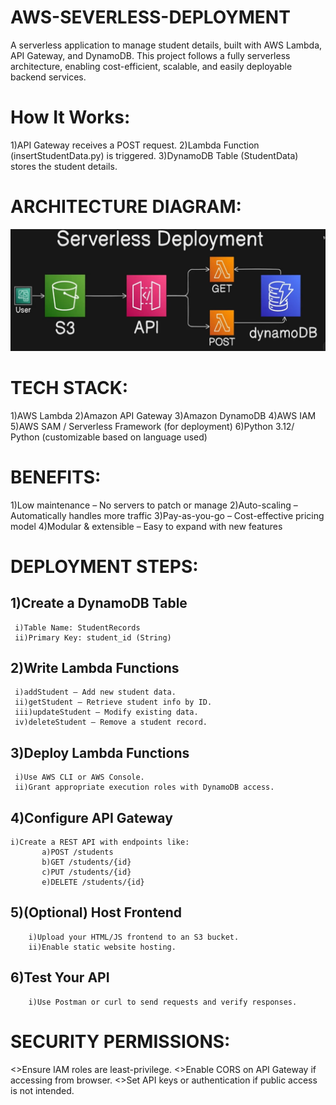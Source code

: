 # AWS-SEVERLESS-DEPLOYMENT
A serverless application to manage student details, built with AWS Lambda, API Gateway, and DynamoDB. 
This project follows a fully serverless architecture, enabling cost-efficient, scalable, and easily deployable backend services.

# How It Works:
1)API Gateway receives a POST request.
2)Lambda Function (insertStudentData.py) is triggered.
3)DynamoDB Table (StudentData) stores the student details.

# ARCHITECTURE DIAGRAM:
![image alt](https://raw.githubusercontent.com/Madiha001-khan/AWS-SEVERLESS-DEPLOYMENT/8d7578f0a5ad536875fc2f9975bbab7805884055/image.jpg.png)

# TECH STACK:
1)AWS Lambda
2)Amazon API Gateway
3)Amazon DynamoDB
4)AWS IAM
5)AWS SAM / Serverless Framework (for deployment)
6)Python 3.12/ Python (customizable based on language used)

# BENEFITS:
1)Low maintenance – No servers to patch or manage
2)Auto-scaling – Automatically handles more traffic
3)Pay-as-you-go – Cost-effective pricing model
4)Modular & extensible – Easy to expand with new features 

# DEPLOYMENT STEPS:
   ## 1)Create a DynamoDB Table
     i)Table Name: StudentRecords
     ii)Primary Key: student_id (String)

## 2)Write Lambda Functions
     i)addStudent – Add new student data.
     ii)getStudent – Retrieve student info by ID.
     iii)updateStudent – Modify existing data.
     iv)deleteStudent – Remove a student record.

## 3)Deploy Lambda Functions
     i)Use AWS CLI or AWS Console.
     ii)Grant appropriate execution roles with DynamoDB access.

## 4)Configure API Gateway
    i)Create a REST API with endpoints like:
           a)POST /students
           b)GET /students/{id}
           c)PUT /students/{id}
           e)DELETE /students/{id}
## 5)(Optional) Host Frontend
        i)Upload your HTML/JS frontend to an S3 bucket.
        ii)Enable static website hosting.

## 6)Test Your API
        i)Use Postman or curl to send requests and verify responses.

# SECURITY PERMISSIONS:
<>Ensure IAM roles are least-privilege.
<>Enable CORS on API Gateway if accessing from browser.
<>Set API keys or authentication if public access is not intended.


